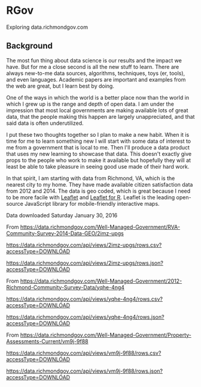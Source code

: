 # RGov
Exploring data.richmondgov.com

## Background

The most fun thing about data science is our results and the impact we have. But for me a close second is all the new stuff to learn. There are always new-to-me data sources, algorithms, techniques, toys (er, tools), and even languages. Academic papers are important and examples from the web are great, but I learn best by doing.

One of the ways in which the world is a better place now than the world in which I grew up is the range and depth of open data. I am under the impression that most local governments are making available lots of great data, that the people making this happen are largely unappreciated, and that said data is often underutilized.

I put these two thoughts together so I plan to make a new habit. When it is time for me to learn something new I will start with some data of interest to me from a government that is local to me. Then I'll produce a data product that uses my new learning to showcase that data. This doesn't exactly give props to the people who work to make it available but hopefully they will at least be able to take pleasure in seeing good use made of their hard work.

In that spirit, I am starting with data from Richmond, VA, which is the nearest city to my home. They have made available citizen satisfaction data from 2012 and 2014. The data is geo coded, which is great because I need to be more facile with [Leaflet](http://leafletjs.com/) and [Leaflet for R](https://rstudio.github.io/leaflet/). Leaflet is the leading open-source JavaScript library for mobile-friendly interactive maps.


Data downloaded Saturday January 30, 2016

From https://data.richmondgov.com/Well-Managed-Government/RVA-Community-Survey-2014-Data-GEO/2imz-upgs

https://data.richmondgov.com/api/views/2imz-upgs/rows.csv?accessType=DOWNLOAD

https://data.richmondgov.com/api/views/2imz-upgs/rows.json?accessType=DOWNLOAD

From https://data.richmondgov.com/Well-Managed-Government/2012-Richmond-Community-Survey-Data/yqhe-4ng4

https://data.richmondgov.com/api/views/yqhe-4ng4/rows.csv?accessType=DOWNLOAD

https://data.richmondgov.com/api/views/yqhe-4ng4/rows.json?accessType=DOWNLOAD

From https://data.richmondgov.com/Well-Managed-Government/Property-Assessments-Current/vm9j-9f88

https://data.richmondgov.com/api/views/vm9j-9f88/rows.csv?accessType=DOWNLOAD

https://data.richmondgov.com/api/views/vm9j-9f88/rows.json?accessType=DOWNLOAD

